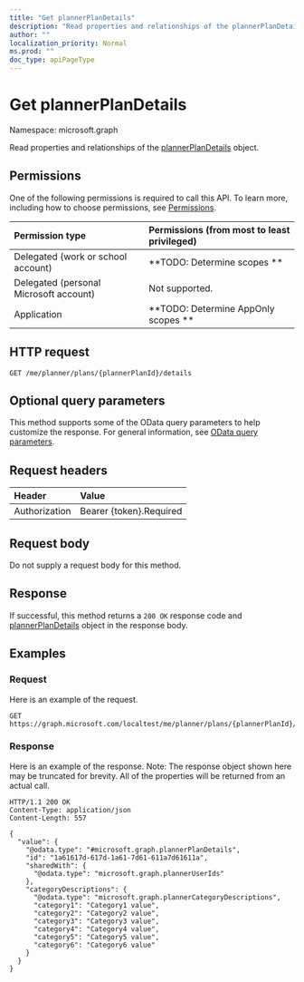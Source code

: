 ```yaml
---
title: "Get plannerPlanDetails"
description: "Read properties and relationships of the plannerPlanDetails object."
author: ""
localization_priority: Normal
ms.prod: ""
doc_type: apiPageType
---
```


# Get plannerPlanDetails

Namespace: microsoft.graph

Read properties and relationships of the [plannerPlanDetails](../resources/plannerplandetails.md) object.

## Permissions
One of the following permissions is required to call this API. To learn more, including how to choose permissions, see [Permissions](/concepts/permissions-reference.md).

|Permission type|Permissions (from most to least privileged)|
|:---|:---|
|Delegated (work or school account)|**TODO: Determine scopes **|
|Delegated (personal Microsoft account)|Not supported.|
|Application|**TODO: Determine AppOnly scopes **|

## HTTP request
<!-- {
  "blockType": "ignored"
}
-->
``` http
GET /me/planner/plans/{plannerPlanId}/details
```

## Optional query parameters
This method supports some of the OData query parameters to help customize the response. For general information, see [OData query parameters](/graph/query-parameters).

## Request headers
|Header|Value|
|:---|:---|
|Authorization|Bearer {token}.Required|

## Request body
Do not supply a request body for this method.

## Response
If successful, this method returns a `200 OK` response code and [plannerPlanDetails](../resources/plannerplandetails.md) object in the response body.

## Examples

### Request
Here is an example of the request.
<!-- {
  "blockType": "request",
  "name": "get_plannerplandetails"
}
-->
``` http
GET https://graph.microsoft.com/localtest/me/planner/plans/{plannerPlanId}/details
```

### Response
Here is an example of the response. Note: The response object shown here may be truncated for brevity. All of the properties will be returned from an actual call.
<!-- {
  "blockType": "response",
  "truncated": true,
  "@odata.type": "microsoft.graph.plannerPlanDetails"
}
-->
``` http
HTTP/1.1 200 OK
Content-Type: application/json
Content-Length: 557

{
  "value": {
    "@odata.type": "#microsoft.graph.plannerPlanDetails",
    "id": "1a61617d-617d-1a61-7d61-611a7d61611a",
    "sharedWith": {
      "@odata.type": "microsoft.graph.plannerUserIds"
    },
    "categoryDescriptions": {
      "@odata.type": "microsoft.graph.plannerCategoryDescriptions",
      "category1": "Category1 value",
      "category2": "Category2 value",
      "category3": "Category3 value",
      "category4": "Category4 value",
      "category5": "Category5 value",
      "category6": "Category6 value"
    }
  }
}
```

